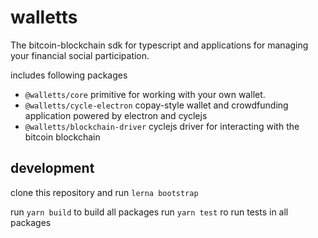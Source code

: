 # walletts

The bitcoin-blockchain sdk for typescript and applications for managing your financial social participation.

includes following packages

* `@walletts/core` primitive for working with your own wallet.
* `@walletts/cycle-electron` copay-style wallet and crowdfunding application powered by electron and cyclejs
 * `@walletts/blockchain-driver` cyclejs driver for interacting with the bitcoin blockchain


## development

clone this repository and run
`lerna bootstrap`

run `yarn build` to build all packages
run `yarn test` ro run tests in all packages
